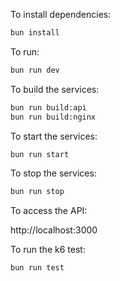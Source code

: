 To install dependencies:

```sh
bun install
```

To run:

```sh
bun run dev
```

To build the services:

```sh
bun run build:api
bun run build:nginx
```

To start the services:

```sh
bun run start
```

To stop the services:

```sh
bun run stop
```

To access the API:

http://localhost:3000

To run the k6 test:

```sh
bun run test
```
